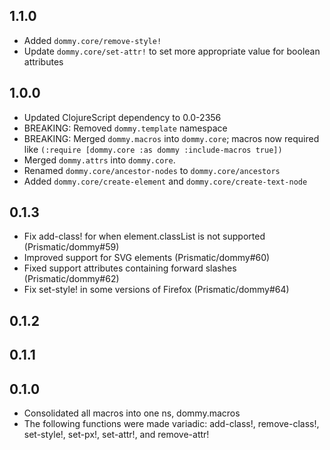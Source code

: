 ## 1.1.0

* Added `dommy.core/remove-style!`
* Update `dommy.core/set-attr!` to set more appropriate value for boolean attributes

## 1.0.0

* Updated ClojureScript dependency to 0.0-2356
* BREAKING: Removed `dommy.template` namespace
* BREAKING: Merged `dommy.macros` into `dommy.core`; macros now required like `(:require [dommy.core :as dommy :include-macros true])`
* Merged `dommy.attrs` into `dommy.core`.
* Renamed `dommy.core/ancestor-nodes` to `dommy.core/ancestors`
* Added `dommy.core/create-element` and `dommy.core/create-text-node`

## 0.1.3

* Fix add-class! for when element.classList is not supported (Prismatic/dommy#59)
* Improved support for SVG elements (Prismatic/dommy#60)
* Fixed support attributes containing forward slashes (Prismatic/dommy#62)
* Fix set-style! in some versions of Firefox (Prismatic/dommy#64)

## 0.1.2

## 0.1.1

## 0.1.0

* Consolidated all macros into one ns, dommy.macros
* The following functions were made variadic: add-class!, remove-class!, set-style!, set-px!, set-attr!, and remove-attr!
